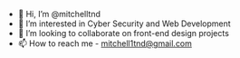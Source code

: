 - 👋 Hi, I’m @mitchelltnd
- 👀 I’m interested in Cyber Security and Web Development
- 💞️ I’m looking to collaborate on front-end design projects
- 📫 How to reach me - mitchell1tnd@gmail.com

<!---
mitchelltnd/mitchelltnd is a ✨ special ✨ repository because its `README.md` (this file) appears on your GitHub profile.
You can click the Preview link to take a look at your changes.
--->
